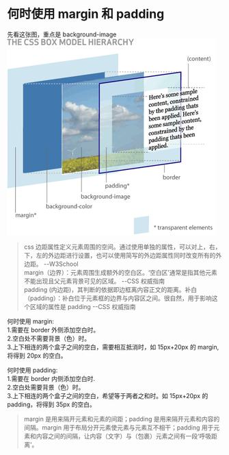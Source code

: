 # 何时使用 margin 和 padding

先看这张图，重点是 background-image
![margin和padding示意图](../../resource/blogs/images/何时使用margin和padding/margin-padding.png)

> css 边距属性定义元素周围的空间。通过使用单独的属性，可以对上，右，下，左的外边距进行设置，也可以使用简写的外边距属性同时改变所有的外边距。 --W3School  
> margin（边界）：元素周围生成额外的空白区。‘空白区’通常是指其他元素不能出现且父元素背景可见的区域。 --CSS 权威指南  
> padding (内边距)，其判断的依据即边框离内容正文的距离。补白（padding）：补白位于元素框的边界与内容区之间。很自然，用于影响这个区域的属性是 padding --CSS 权威指南

何时使用 margin:  
1.需要在 border 外侧添加空白时。  
2.空白处不需要背景（色）时。  
3.上下相连的两个盒子之间的空白，需要相互抵消时，如 15px+20px 的 margin,将得到 20px 的空白。

何时使用 padding:  
1.需要在 border 内侧添加空白时.  
2.空白处需要背景（色）时。  
3.上下相连的两个盒子之间的空白，希望等于两者之和时。如 15px+20px 的 padding，将得到 35px 的空白。

> margin 是用来隔开元素和元素的间距；padding 是用来隔开元素和内容的间隔。margin 用于布局分开元素使元素与元素互不相干；padding 用于元素和内容之间的间隔，让内容（文字）与（包裹）元素之间有一段‘呼吸距离’。
